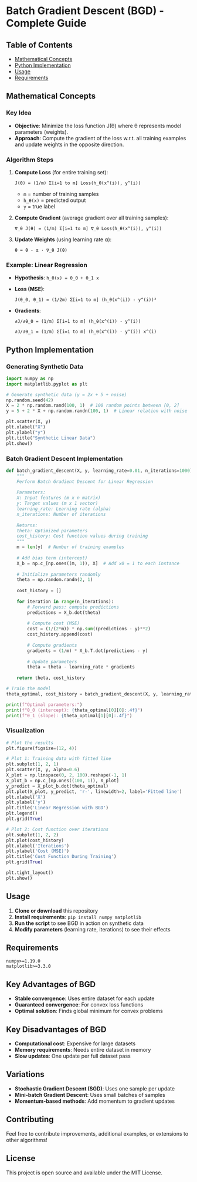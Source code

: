 # Batch Gradient Descent (BGD) - Complete Guide

## Table of Contents
- [Mathematical Concepts](#mathematical-concepts)
- [Python Implementation](#python-implementation)
- [Usage](#usage)
- [Requirements](#requirements)

## Mathematical Concepts

### Key Idea
- **Objective**: Minimize the loss function J(θ) where θ represents model parameters (weights).
- **Approach**: Compute the gradient of the loss w.r.t. all training examples and update weights in the opposite direction.

### Algorithm Steps

1. **Compute Loss** (for entire training set):
   ```
   J(θ) = (1/m) Σ[i=1 to m] Loss(h_θ(x^(i)), y^(i))
   ```
   - `m` = number of training samples
   - `h_θ(x)` = predicted output
   - `y` = true label

2. **Compute Gradient** (average gradient over all training samples):
   ```
   ∇_θ J(θ) = (1/m) Σ[i=1 to m] ∇_θ Loss(h_θ(x^(i)), y^(i))
   ```

3. **Update Weights** (using learning rate α):
   ```
   θ = θ - α · ∇_θ J(θ)
   ```

### Example: Linear Regression

- **Hypothesis**: `h_θ(x) = θ_0 + θ_1 x`

- **Loss (MSE)**:
  ```
  J(θ_0, θ_1) = (1/2m) Σ[i=1 to m] (h_θ(x^(i)) - y^(i))²
  ```

- **Gradients**:
  ```
  ∂J/∂θ_0 = (1/m) Σ[i=1 to m] (h_θ(x^(i)) - y^(i))
  
  ∂J/∂θ_1 = (1/m) Σ[i=1 to m] (h_θ(x^(i)) - y^(i)) x^(i)
  ```

## Python Implementation

### Generating Synthetic Data

```python
import numpy as np
import matplotlib.pyplot as plt

# Generate synthetic data (y = 2x + 5 + noise)
np.random.seed(42)
X = 2 * np.random.rand(100, 1)  # 100 random points between [0, 2]
y = 5 + 2 * X + np.random.randn(100, 1)  # Linear relation with noise

plt.scatter(X, y)
plt.xlabel("X")
plt.ylabel("y")
plt.title("Synthetic Linear Data")
plt.show()
```

### Batch Gradient Descent Implementation

```python
def batch_gradient_descent(X, y, learning_rate=0.01, n_iterations=1000):
    """
    Perform Batch Gradient Descent for Linear Regression
    
    Parameters:
    X: Input features (m x n matrix)
    y: Target values (m x 1 vector)
    learning_rate: Learning rate (alpha)
    n_iterations: Number of iterations
    
    Returns:
    theta: Optimized parameters
    cost_history: Cost function values during training
    """
    m = len(y)  # Number of training examples
    
    # Add bias term (intercept)
    X_b = np.c_[np.ones((m, 1)), X]  # Add x0 = 1 to each instance
    
    # Initialize parameters randomly
    theta = np.random.randn(2, 1)
    
    cost_history = []
    
    for iteration in range(n_iterations):
        # Forward pass: compute predictions
        predictions = X_b.dot(theta)
        
        # Compute cost (MSE)
        cost = (1/(2*m)) * np.sum((predictions - y)**2)
        cost_history.append(cost)
        
        # Compute gradients
        gradients = (1/m) * X_b.T.dot(predictions - y)
        
        # Update parameters
        theta = theta - learning_rate * gradients
    
    return theta, cost_history

# Train the model
theta_optimal, cost_history = batch_gradient_descent(X, y, learning_rate=0.1, n_iterations=1000)

print(f"Optimal parameters:")
print(f"θ_0 (intercept): {theta_optimal[0][0]:.4f}")
print(f"θ_1 (slope): {theta_optimal[1][0]:.4f}")
```

### Visualization

```python
# Plot the results
plt.figure(figsize=(12, 4))

# Plot 1: Training data with fitted line
plt.subplot(1, 2, 1)
plt.scatter(X, y, alpha=0.6)
X_plot = np.linspace(0, 2, 100).reshape(-1, 1)
X_plot_b = np.c_[np.ones((100, 1)), X_plot]
y_predict = X_plot_b.dot(theta_optimal)
plt.plot(X_plot, y_predict, 'r-', linewidth=2, label='Fitted line')
plt.xlabel('X')
plt.ylabel('y')
plt.title('Linear Regression with BGD')
plt.legend()
plt.grid(True)

# Plot 2: Cost function over iterations
plt.subplot(1, 2, 2)
plt.plot(cost_history)
plt.xlabel('Iterations')
plt.ylabel('Cost (MSE)')
plt.title('Cost Function During Training')
plt.grid(True)

plt.tight_layout()
plt.show()
```

## Usage

1. **Clone or download** this repository
2. **Install requirements**: `pip install numpy matplotlib`
3. **Run the script** to see BGD in action on synthetic data
4. **Modify parameters** (learning rate, iterations) to see their effects

## Requirements

```
numpy>=1.19.0
matplotlib>=3.3.0
```

## Key Advantages of BGD

- **Stable convergence**: Uses entire dataset for each update
- **Guaranteed convergence**: For convex loss functions
- **Optimal solution**: Finds global minimum for convex problems

## Key Disadvantages of BGD

- **Computational cost**: Expensive for large datasets
- **Memory requirements**: Needs entire dataset in memory
- **Slow updates**: One update per full dataset pass

## Variations

- **Stochastic Gradient Descent (SGD)**: Uses one sample per update
- **Mini-batch Gradient Descent**: Uses small batches of samples
- **Momentum-based methods**: Add momentum to gradient updates

## Contributing

Feel free to contribute improvements, additional examples, or extensions to other algorithms!

## License

This project is open source and available under the MIT License.
